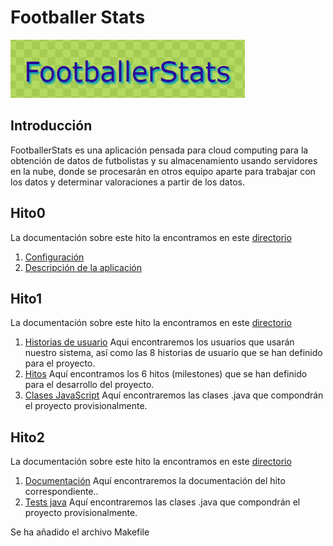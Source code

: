 # Footballer Stats

![Footballerstats](./imagenes/footballerstats.png)

## Introducción
FootballerStats es una aplicación pensada para cloud computing para la obtención de datos de futbolistas y su almacenamiento usando servidores en la nube, donde se procesarán en otros equipo aparte para trabajar con los datos y determinar valoraciones a partir de los datos.

## Hito0
La documentación sobre este hito la encontramos en este [directorio](./docs/hito0)

1. [Configuración](./docs/hito0/InicialConfig.md)
2. [Descripción de la aplicación](./docs/hito0/ProblemDesc.md)

## Hito1
La documentación sobre este hito la encontramos en este [directorio](./docs/hito1)

1. [Historias de usuario](./docs/hito1/H1_historiasUsuario.md) Aqui encontraremos los usuarios que usarán nuestro sistema, así como las 8 historias de usuario que se han definido para el proyecto.
2. [Hitos](./docs/hito1/H1_hitos.md) Aquí encontramos los 6 hitos (milestones) que se han definido para el desarrollo del proyecto.
3. [Clases JavaScript](./src) Aquí encontraremos las clases .java que compondrán el proyecto provisionalmente.

## Hito2
La documentación sobre este hito la encontramos en este [directorio](./docs/hito2)

1. [Documentación](./docs/hito2/documentacion_hito2.md) Aquí encontraremos la documentación del hito correspondiente..
2. [Tests java](./src/test/java/jjpg0006/footbalerlstats/) Aquí encontraremos las clases .java que compondrán el proyecto provisionalmente.

Se ha añadido el archivo Makefile